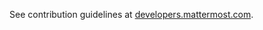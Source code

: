 See contribution guidelines at [developers.mattermost.com](https://developers.mattermost.com/contribute/getting-started).
